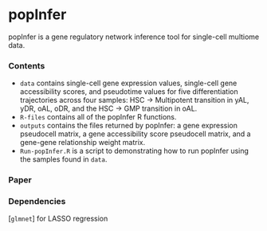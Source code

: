 # popInfer

popInfer is a gene regulatory network inference tool for single-cell multiome data. 

### Contents

- `data` contains single-cell gene expression values, single-cell gene accessibility scores, and pseudotime values for five differentiation trajectories across four samples: HSC -> Multipotent transition in yAL, yDR, oAL, oDR, and the HSC -> GMP transition in oAL. 
- `R-files` contains all of the popInfer R functions. 
- `outputs` contains the files returned by popInfer: a gene expression pseudocell matrix, a gene accessibility score pseudocell matrix, and a gene-gene relationship weight matrix. 
- `Run-popInfer.R` is a script to demonstrating how to run popInfer using the samples found in `data`. 

### Paper

### Dependencies
[`glmnet`] for LASSO regression
